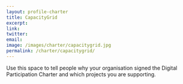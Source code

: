```yaml
---
layout: profile-charter
title: CapacityGrid
excerpt: 
link: 
twitter: 
email: 
image: /images/charter/capacitygrid.jpg
permalink: /charter/capacitygrid/
---
```


Use this space to tell people why your organisation signed the Digital Participation Charter and which projects you are supporting.